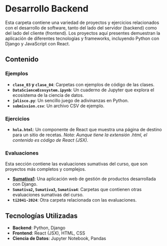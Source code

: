 # Desarrollo Backend

Esta carpeta contiene una variedad de proyectos y ejercicios relacionados con el desarrollo de software, tanto del lado del servidor (backend) como del lado del cliente (frontend). Los proyectos aquí presentes demuestran la aplicación de diferentes tecnologías y frameworks, incluyendo Python con Django y JavaScript con React.

## Contenido

### Ejemplos

- **`clase_03` y `clase_04`**: Carpetas con ejemplos de código de las clases.
- **`DataScienceEcosystem.ipynb`**: Un cuaderno de Jupyter que explora el ecosistema de la ciencia de datos.
- **`jalisco.py`**: Un sencillo juego de adivinanzas en Python.
- **`submission.csv`**: Un archivo CSV de ejemplo.

### Ejercicios

- **`hola.html`**: Un componente de React que muestra una página de destino para un sitio de recetas. *Nota: Aunque tiene la extensión .html, el contenido es código de React (JSX).*

### Evaluaciones

Esta sección contiene las evaluaciones sumativas del curso, que son proyectos más completos y complejos.

- **[Sumativa1](./evaluaciones/Sumativa1/README.md)**: Una aplicación web de gestión de productos desarrollada con Django.
- **`Sumativa2`, `Sumativa3`, `Sumativa4`**: Carpetas que contienen otras evaluaciones sumativas del curso.
- **`ti2041-2024`**: Otra carpeta relacionada con las evaluaciones.

## Tecnologías Utilizadas

- **Backend**: Python, Django
- **Frontend**: React (JSX), HTML, CSS
- **Ciencia de Datos**: Jupyter Notebook, Pandas